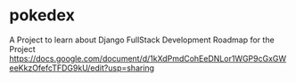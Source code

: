 # pokedex
A Project to learn about Django FullStack Development
Roadmap for the Project
https://docs.google.com/document/d/1kXdPmdCohEeDNLor1WGP9cGxGWeeKkzOfefcTFDG9kU/edit?usp=sharing
